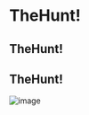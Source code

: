 # TheHunt!

## TheHunt!

## TheHunt!


![image](https://user-images.githubusercontent.com/80744000/219704964-b1ceaacc-479d-4c85-b63a-847ecb3f57b9.png)

